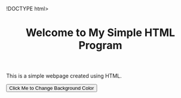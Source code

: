 !DOCTYPE html>
<html lang="en">
<head>
  <meta charset="UTF-8">
  <meta name="viewport" content="width=device-width, initial-scale=1.0">
  <title>Simple HTML Program</title>
</head>
<body>
  <header>
    <h1>Welcome to My Simple HTML Program</h1>
  </header>
  <main>
    <p id="description">This is a simple webpage created using HTML.</p>
    <button onclick="changeColor()">Click Me to Change Background Color</button>
  </main>
  <script>
    // JavaScript function to change the background color of the webpage
    function changeColor() {
      document.body.style.backgroundColor = "lightblue";
    }
  </script>
</body>
</html>
